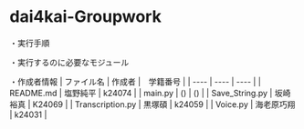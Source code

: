 # dai4kai-Groupwork
・実行手順

・実行するのに必要なモジュール

・作成者情報
| ファイル名 | 作成者 |　学籍番号 |
| ---- | ---- | ---- |
| README.md | 塩野純平 | k24074 |
| main.py | () | () |
| Save_String.py | 坂崎裕真 | K24069 |
| Transcription.py | 黒塚碩 | k24059 |
| Voice.py | 海老原巧翔 | k24031 |